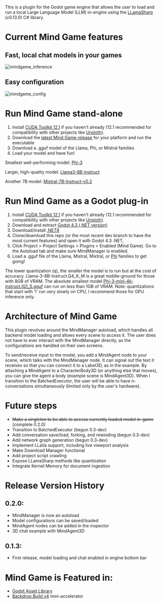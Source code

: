 This is a plugin for the Godot game engine that allows the user to load and run a local Large Language Model (LLM) in-engine using the [LLamaSharp](https://github.com/SciSharp/LLamaSharp) (v0.13.0) C# library.
# Current Mind Game features
## Fast, local chat models in your games
![mindgame_inference](https://github.com/adammikulis/MindGame/assets/27887607/bb9da9c0-622d-4b6d-af08-40cf7f2bdba9)

## Easy configuration
![mindgame_config](https://github.com/adammikulis/MindGame/assets/27887607/3ecd86f9-cf92-473f-a667-76b62b7cfdb0)

# Run Mind Game stand-alone

1) Install [CUDA Toolkit 12.1](https://developer.nvidia.com/cuda-12-1-0-download-archive) if you haven't already (12.1 recommended for compatibility with other projects like [Unsloth](https://github.com/unslothai/unsloth)).
2) Download the [latest Mind Game release](https://github.com/adammikulis/MindGame/releases) for your platform and run the executable
3) Download a .gguf model of the Llama, Phi, or Mistral families
4) Load your model and have fun!

Smallest well-performing model: [Phi-3](https://huggingface.co/microsoft/Phi-3-mini-4k-instruct-gguf/tree/main)

Larger, high-quality model: [Llama3-8B-Instruct](https://huggingface.co/bartowski/Meta-Llama-3-8B-Instruct-GGUF/tree/main)

Another 7B model: [Mistral-7B-Instruct-v0.2](https://huggingface.co/TheBloke/Mistral-7B-Instruct-v0.2-GGUF/tree/main)



# Run Mind Game as a Godot plug-in

1) Install [CUDA Toolkit 12.1](https://developer.nvidia.com/cuda-12-1-0-download-archive) if you haven't already (12.1 recommended for compatibility with other projects like [Unsloth](https://github.com/unslothai/unsloth)).
2) Download and extract [Godot 4.3 (.NET version)](https://godotengine.org/download/archive/4.3-beta2/)
3) Download/install [.NET8](https://dotnet.microsoft.com/en-us/download)
4) Clone/download this repo (or the most recent dev branch to have the most current features) and open it with Godot 4.3 .NET,
5) Click Project > Project Settings > Plugins > Enabled (Mind Game). Go to the Autoload tab and make sure MindManager is enabled.
6) Load a .gguf file of the Llama, Mistral, Mixtral, or [Phi](https://huggingface.co/microsoft/Phi-3-mini-4k-instruct-gguf/resolve/main/Phi-3-mini-4k-instruct-q4.gguf) families to get going!


The lower quantization (q), the smaller the model is to run but at the cost of accuracy. Llama-3-8B-Instruct.Q4_K_M is a great middle-ground for those with 8GB of VRAM. The absolute smallest model [Phi-3-mini-4k-instruct.IQ1_S.gguf](https://huggingface.co/bartowski/Phi-3-mini-4k-instruct-GGUF/blob/main/Phi-3-mini-4k-instruct-IQ1_S.gguf) can run on less than 1GB of VRAM. Note: quantizations that start with 'I' run very slowly on CPU, I recommend those for GPU inference only.

# Architecture of Mind Game
This plugin revolves around the MindManager autoload, which handles all backend model loading and allows every scene to access it. The user does not have to ever interact with the MindManager directly, as the configurations are handled on their own screens.

To send/receive input to the model, you add a MindAgent node to your scene, which talks with the MindManager node. It can signal out the text it receives so that you can connect it to a Label3D, as in the example. By attaching a MindAgent to a CharacterBody3D (or anything else that moves), you can give the agent a body (example scene is MindAgent3D). When I transition to the BatchedExecutor, the user will be able to have n-conversations simultaneously (limited only by the user's hardware).

# Future steps
- ~~Make a singleton to be able to access currently loaded model in-game~~ (complete 0.2.0)
- Transition to BatchedExecutor (begun 0.3-dev)
- Add conversation save/load, forking, and rewinding (begun 0.3-dev)
- Add network graph generation (begun 0.3-dev)
- Implement LLaVa support, including live viewport analysis
- Make Download Manager functional
- Add project script crawling
- Expose LLamaSharp methods like quantization
- Integrate Kernel Memory for document ingestion

# Release Version History

## 0.2.0: 
- MindManager is now an autoload
- Model configurations can be saved/loaded
- MindAgent nodes can be added in the inspector
- 3D chat example with MindAgent3D
  
## 0.1.3:
- First release, model loading and chat enabled in engine bottom bar

# Mind Game is Featured in:
- [Godot Asset Library](https://godotengine.org/asset-library/asset/3025)
- [Backdrop Build v4](https://backdropbuild.com/builds/v4/mind-game) mini-accelerator
